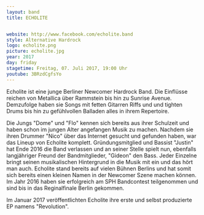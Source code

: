 ```yaml
---
layout: band
title: ECHOLITE


website: http://www.facebook.com/echolite.band
style: Alternative Hardrock
logo: echolite.png
picture: echolite.jpg
year: 2017
day: friday
stagetime: Freitag, 07. Juli 2017, 19:00 Uhr
youtube: 3BRzdCgfsYo
---
```

Echolite ist eine junge Berliner Newcomer Hardrock Band. Die Einflüsse reichen von Metallica über Rammstein bis hin zu Sunrise Avenue. Demzufolge haben sie Songs mit fetten Gitarren Riffs und und tighten Drums bis hin zu gefühlvollen Balladen alles in ihrem Repertoire.


Die Jungs "Dome" und "Flo" kennen sich bereits aus ihrer Schulzeit und haben schon im jungen Alter angefangen Musik zu machen. Nachdem sie ihren Drummer "Nico" über das Internet gesucht und gefunden haben, war das Lineup von Echolite komplett. Gründungsmitglied und Bassist "Justin" hat Ende 2016 die Band verlassen und an seiner Stelle spielt nun, ebenfalls langjähriger Freund der Bandmitglieder, "Gideon" den Bass. Jeder Einzelne bringt seinen musikalischen Hintergrund in die Musik mit ein und das hört man auch. Echolite stand bereits auf vielen Bühnen Berlins und hat somit sich bereits einen kleinen Namen in der Newcomer Szene machen können. Im Jahr 2016 haben sie erfolgreich am SPH Bandcontest teilgenommen und sind bis in das Reginalfinale Berlin gekommen.


Im Januar 2017 veröffentlichten Echolite ihre erste und selbst produzierte EP namens "Revolution".
